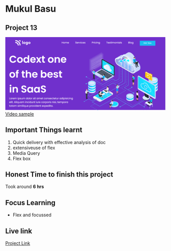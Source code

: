 # Mukul Basu

## Project 13
![Image](./Capture.PNG)
[Video sample](https://vimeo.com/741040202/5bc5748153)

## Important Things learnt 
1. Quick delivery with effective analysis of doc
2. extensiveuse of flex
3. Media Query
4. Flex box

## Honest Time to finish this project

Took around **6 hrs**

## Focus Learning
- Flex and focussed

## Live link

[Project Link](https://google.com "Netlify")


